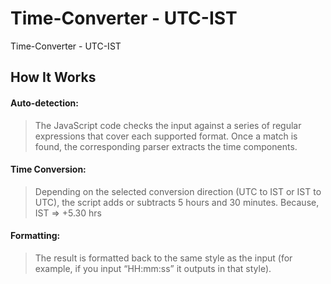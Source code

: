 # Time-Converter - UTC-IST
Time-Converter - UTC-IST

## How It Works

#### Auto-detection: 
> The JavaScript code checks the input against a series of regular
> expressions that cover each supported format. Once a match is found,
> the corresponding parser extracts the time components.

#### Time Conversion: 
> Depending on the selected conversion direction (UTC to IST or IST to
> UTC), the script adds or subtracts 5 hours and 30 minutes. Because,
> IST => +5.30 hrs

#### Formatting: 
> The result is formatted back to the same style as the input (for
> example, if you input “HH:mm:ss” it outputs in that style).
